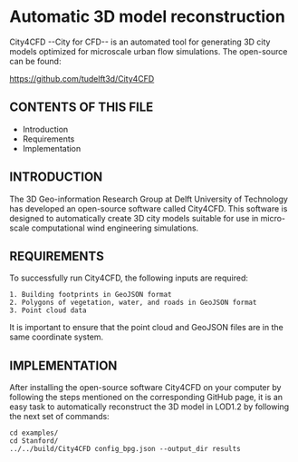 # Automatic 3D model reconstruction 

City4CFD --City for CFD-- is an automated tool for generating 3D city models optimized 
for microscale urban flow simulations. The open-source can be found: 

https://github.com/tudelft3d/City4CFD


CONTENTS OF THIS FILE
---------------------

 * Introduction
 * Requirements
 * Implementation
 

INTRODUCTION
------------
The 3D Geo-information Research Group at Delft University of Technology has developed an
open-source software called City4CFD. This software is designed to automatically create 
3D city models suitable for use in micro-scale computational wind engineering simulations.


REQUIREMENTS
------------
To successfully run City4CFD, the following inputs are required:

	1. Building footprints in GeoJSON format
	2. Polygons of vegetation, water, and roads in GeoJSON format
	3. Point cloud data

It is important to ensure that the point cloud and GeoJSON files are in the same coordinate system.


IMPLEMENTATION
-------------
After installing the open-source software City4CFD on your computer by following the steps mentioned on
the corresponding GitHub page, it is an easy task to automatically reconstruct the 3D model in LOD1.2 
by following the next set of commands:

	cd examples/
	cd Stanford/
	../../build/City4CFD config_bpg.json --output_dir results



